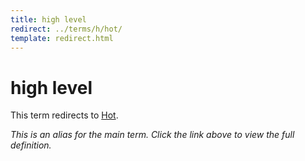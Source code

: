 ```yaml
---
title: high level
redirect: ../terms/h/hot/
template: redirect.html
---
```


# high level

This term redirects to [Hot](../terms/h/hot/).

*This is an alias for the main term. Click the link above to view the full definition.*
